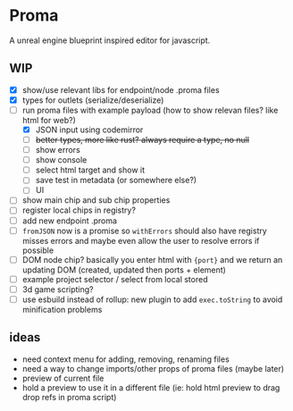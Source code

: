# Proma

A unreal engine blueprint inspired editor for javascript.

## WIP

- [x] show/use relevant libs for endpoint/node .proma files
- [x] types for outlets (serialize/deserialize)
- [ ] run proma files with example payload (how to show relevan files? like html for web?)
  - [x] JSON input using codemirror
  - [ ] ~~better types, more like rust? always require a type, no null~~
  - [ ] show errors
  - [ ] show console
  - [ ] select html target and show it
  - [ ] save test in metadata (or somewhere else?)
  - [ ] UI
- [ ] show main chip and sub chip properties
- [ ] register local chips in registry?
- [ ] add new endpoint .proma
- [ ] `fromJSON` now is a promise so `withErrors` should also have registry misses errors and maybe even allow the user to resolve errors if possible
- [ ] DOM node chip? basically you enter html with `{port}` and we return an updating DOM (created, updated then ports + element)
- [ ] example project selector / select from local stored
- [ ] 3d game scripting?
- [ ] use esbuild instead of rollup: new plugin to add `exec.toString` to avoid minification problems

## ideas

- need context menu for adding, removing, renaming files
- need a way to change imports/other props of proma files (maybe later)
- preview of current file
- hold a preview to use it in a different file (ie: hold html preview to drag drop refs in proma script)
